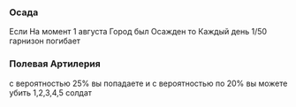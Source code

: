 ### Осада

Если На момент 1 августа Город был Осажден то Каждый день 1/50 гарнизон погибает

### Полевая Артилерия

с вероятностью 25% вы попадаете и с вероятностью по 20% вы можете убить 1,2,3,4,5 солдат
